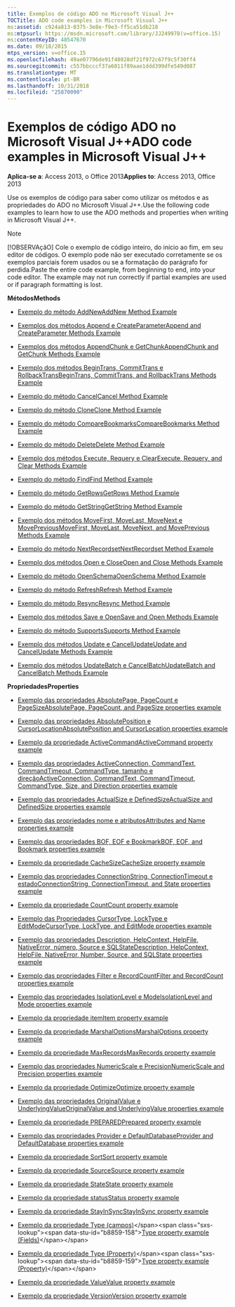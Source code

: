 ```yaml
---
title: Exemplos de código ADO no Microsoft Visual J++
TOCTitle: ADO code examples in Microsoft Visual J++
ms:assetid: c924a813-0375-3e8e-f9e3-ff5ca51db218
ms:mtpsurl: https://msdn.microsoft.com/library/JJ249978(v=office.15)
ms:contentKeyID: 48547670
ms.date: 09/18/2015
mtps_version: v=office.15
ms.openlocfilehash: 49ae07796de91f48028df21f972c67f9c5f30ff4
ms.sourcegitcommit: c557bbcccf37a6011f89aae1ddd399dfe549d087
ms.translationtype: MT
ms.contentlocale: pt-BR
ms.lasthandoff: 10/31/2018
ms.locfileid: "25870090"
---
```

# <a name="ado-code-examples-in-microsoft-visual-j"></a><span data-ttu-id="b8859-102">Exemplos de código ADO no Microsoft Visual J++</span><span class="sxs-lookup"><span data-stu-id="b8859-102">ADO code examples in Microsoft Visual J++</span></span>


<span data-ttu-id="b8859-103">**Aplica-se a**: Access 2013, o Office 2013</span><span class="sxs-lookup"><span data-stu-id="b8859-103">**Applies to**: Access 2013, Office 2013</span></span>

<span data-ttu-id="b8859-104">Use os exemplos de código para saber como utilizar os métodos e as propriedades do ADO no Microsoft Visual J++.</span><span class="sxs-lookup"><span data-stu-id="b8859-104">Use the following code examples to learn how to use the ADO methods and properties when writing in Microsoft Visual J++.</span></span>


> [!NOTE]
> <span data-ttu-id="b8859-p101">[!OBSERVAçãO] Cole o exemplo de código inteiro, do início ao fim, em seu editor de códigos. O exemplo pode não ser executado corretamente se os exemplos parciais forem usados ou se a formatação do parágrafo for perdida.</span><span class="sxs-lookup"><span data-stu-id="b8859-p101">Paste the entire code example, from beginning to end, into your code editor. The example may not run correctly if partial examples are used or if paragraph formatting is lost.</span></span>



<span data-ttu-id="b8859-107">**Métodos**</span><span class="sxs-lookup"><span data-stu-id="b8859-107">**Methods**</span></span>

  - [<span data-ttu-id="b8859-108">Exemplo do método AddNew</span><span class="sxs-lookup"><span data-stu-id="b8859-108">AddNew Method Example</span></span>](addnew-method-example-vj.md)

  - [<span data-ttu-id="b8859-109">Exemplos dos métodos Append e CreateParameter</span><span class="sxs-lookup"><span data-stu-id="b8859-109">Append and CreateParameter Methods Example</span></span>](append-and-createparameter-methods-example-vj.md)

  - [<span data-ttu-id="b8859-110">Exemplos dos métodos AppendChunk e GetChunk</span><span class="sxs-lookup"><span data-stu-id="b8859-110">AppendChunk and GetChunk Methods Example</span></span>](appendchunk-and-getchunk-methods-example-vj.md)

  - [<span data-ttu-id="b8859-111">Exemplo dos métodos BeginTrans, CommitTrans e RollbackTrans</span><span class="sxs-lookup"><span data-stu-id="b8859-111">BeginTrans, CommitTrans, and RollbackTrans Methods Example</span></span>](begintrans-committrans-and-rollbacktrans-methods-example-vj.md)

  - [<span data-ttu-id="b8859-112">Exemplo do método Cancel</span><span class="sxs-lookup"><span data-stu-id="b8859-112">Cancel Method Example</span></span>](cancel-method-example-vj.md)

  - [<span data-ttu-id="b8859-113">Exemplo do método Clone</span><span class="sxs-lookup"><span data-stu-id="b8859-113">Clone Method Example</span></span>](clone-method-example-vj.md)

  - [<span data-ttu-id="b8859-114">Exemplo do método CompareBookmarks</span><span class="sxs-lookup"><span data-stu-id="b8859-114">CompareBookmarks Method Example</span></span>](comparebookmarks-method-example-vj.md)

  - [<span data-ttu-id="b8859-115">Exemplo do método Delete</span><span class="sxs-lookup"><span data-stu-id="b8859-115">Delete Method Example</span></span>](delete-method-example-vj.md)

  - [<span data-ttu-id="b8859-116">Exemplo dos métodos Execute, Requery e Clear</span><span class="sxs-lookup"><span data-stu-id="b8859-116">Execute, Requery, and Clear Methods Example</span></span>](execute-requery-and-clear-methods-example-vj.md)

  - [<span data-ttu-id="b8859-117">Exemplo do método Find</span><span class="sxs-lookup"><span data-stu-id="b8859-117">Find Method Example</span></span>](find-method-example-vj.md)

  - [<span data-ttu-id="b8859-118">Exemplo do método GetRows</span><span class="sxs-lookup"><span data-stu-id="b8859-118">GetRows Method Example</span></span>](getrows-method-example-vj.md)

  - [<span data-ttu-id="b8859-119">Exemplo do método GetString</span><span class="sxs-lookup"><span data-stu-id="b8859-119">GetString Method Example</span></span>](getstring-method-example-vj.md)

  - [<span data-ttu-id="b8859-120">Exemplo dos métodos MoveFirst, MoveLast, MoveNext e MovePrevious</span><span class="sxs-lookup"><span data-stu-id="b8859-120">MoveFirst, MoveLast, MoveNext, and MovePrevious Methods Example</span></span>](movefirst-movelast-movenext-and-moveprevious-methods-example-vj.md)

  - [<span data-ttu-id="b8859-121">Exemplo do método NextRecordset</span><span class="sxs-lookup"><span data-stu-id="b8859-121">NextRecordset Method Example</span></span>](nextrecordset-method-example-vj.md)

  - [<span data-ttu-id="b8859-122">Exemplo dos métodos Open e Close</span><span class="sxs-lookup"><span data-stu-id="b8859-122">Open and Close Methods Example</span></span>](open-and-close-methods-example-vj.md)

  - [<span data-ttu-id="b8859-123">Exemplo do método OpenSchema</span><span class="sxs-lookup"><span data-stu-id="b8859-123">OpenSchema Method Example</span></span>](openschema-method-example-vj.md)

  - [<span data-ttu-id="b8859-124">Exemplo do método Refresh</span><span class="sxs-lookup"><span data-stu-id="b8859-124">Refresh Method Example</span></span>](refresh-method-example-vj.md)

  - [<span data-ttu-id="b8859-125">Exemplo do método Resync</span><span class="sxs-lookup"><span data-stu-id="b8859-125">Resync Method Example</span></span>](resync-method-example-vj.md)

  - [<span data-ttu-id="b8859-126">Exemplo dos métodos Save e Open</span><span class="sxs-lookup"><span data-stu-id="b8859-126">Save and Open Methods Example</span></span>](save-and-open-methods-example-vj.md)

  - [<span data-ttu-id="b8859-127">Exemplo do método Supports</span><span class="sxs-lookup"><span data-stu-id="b8859-127">Supports Method Example</span></span>](supports-method-example-vj.md)

  - [<span data-ttu-id="b8859-128">Exemplo dos métodos Update e CancelUpdate</span><span class="sxs-lookup"><span data-stu-id="b8859-128">Update and CancelUpdate Methods Example</span></span>](update-and-cancelupdate-methods-example-vj.md)

  - [<span data-ttu-id="b8859-129">Exemplo dos métodos UpdateBatch e CancelBatch</span><span class="sxs-lookup"><span data-stu-id="b8859-129">UpdateBatch and CancelBatch Methods Example</span></span>](updatebatch-and-cancelbatch-methods-example-vj.md)

<span data-ttu-id="b8859-130">**Propriedades**</span><span class="sxs-lookup"><span data-stu-id="b8859-130">**Properties**</span></span>

  - [<span data-ttu-id="b8859-131">Exemplo das propriedades AbsolutePage, PageCount e PageSize</span><span class="sxs-lookup"><span data-stu-id="b8859-131">AbsolutePage, PageCount, and PageSize properties example</span></span>](absolutepage-pagecount-and-pagesize-properties-example-vj.md)

  - [<span data-ttu-id="b8859-132">Exemplo das propriedades AbsolutePosition e CursorLocation</span><span class="sxs-lookup"><span data-stu-id="b8859-132">AbsolutePosition and CursorLocation properties example</span></span>](absoluteposition-and-cursorlocation-properties-example-vj.md)

  - [<span data-ttu-id="b8859-133">Exemplo da propriedade ActiveCommand</span><span class="sxs-lookup"><span data-stu-id="b8859-133">ActiveCommand property example</span></span>](activecommand-property-example-vj.md)

  - [<span data-ttu-id="b8859-134">Exemplo das propriedades ActiveConnection, CommandText, CommandTimeout, CommandType, tamanho e direção</span><span class="sxs-lookup"><span data-stu-id="b8859-134">ActiveConnection, CommandText, CommandTimeout, CommandType, Size, and Direction properties example</span></span>](activeconnection-commandtext-commandtimeout-commandtype-size-and-direction-properties-example-vj.md)

  - [<span data-ttu-id="b8859-135">Exemplo das propriedades ActualSize e DefinedSize</span><span class="sxs-lookup"><span data-stu-id="b8859-135">ActualSize and DefinedSize properties example</span></span>](actualsize-and-definedsize-properties-example-vj.md)

  - [<span data-ttu-id="b8859-136">Exemplo das propriedades nome e atributos</span><span class="sxs-lookup"><span data-stu-id="b8859-136">Attributes and Name properties example</span></span>](attributes-and-name-properties-example-vj.md)

  - [<span data-ttu-id="b8859-137">Exemplo das propriedades BOF, EOF e Bookmark</span><span class="sxs-lookup"><span data-stu-id="b8859-137">BOF, EOF, and Bookmark properties example</span></span>](bof-eof-and-bookmark-properties-example-vj.md)

  - [<span data-ttu-id="b8859-138">Exemplo da propriedade CacheSize</span><span class="sxs-lookup"><span data-stu-id="b8859-138">CacheSize property example</span></span>](cachesize-property-example-vj.md)

  - [<span data-ttu-id="b8859-139">Exemplo das propriedades ConnectionString, ConnectionTimeout e estado</span><span class="sxs-lookup"><span data-stu-id="b8859-139">ConnectionString, ConnectionTimeout, and State properties example</span></span>](connectionstring-connectiontimeout-and-state-properties-example-vj.md)

  - [<span data-ttu-id="b8859-140">Exemplo da propriedade Count</span><span class="sxs-lookup"><span data-stu-id="b8859-140">Count property example</span></span>](count-property-example-vj.md)

  - [<span data-ttu-id="b8859-141">Exemplo das Propriedades CursorType, LockType e EditMode</span><span class="sxs-lookup"><span data-stu-id="b8859-141">CursorType, LockType, and EditMode properties example</span></span>](cursortype-locktype-and-editmode-properties-example-vj.md)

  - [<span data-ttu-id="b8859-142">Exemplo das propriedades Description, HelpContext, HelpFile, NativeError, número, Source e SQLState</span><span class="sxs-lookup"><span data-stu-id="b8859-142">Description, HelpContext, HelpFile, NativeError, Number, Source, and SQLState properties example</span></span>](description-helpcontext-helpfile-nativeerror-number-source-and-sqlstate-properties-example-vj.md)

  - [<span data-ttu-id="b8859-143">Exemplo das propriedades Filter e RecordCount</span><span class="sxs-lookup"><span data-stu-id="b8859-143">Filter and RecordCount properties example</span></span>](filter-and-recordcount-properties-example-vj.md)

  - [<span data-ttu-id="b8859-144">Exemplo das propriedades IsolationLevel e Mode</span><span class="sxs-lookup"><span data-stu-id="b8859-144">IsolationLevel and Mode properties example</span></span>](isolationlevel-and-mode-properties-example-vj.md)

  - [<span data-ttu-id="b8859-145">Exemplo da propriedade item</span><span class="sxs-lookup"><span data-stu-id="b8859-145">Item property example</span></span>](item-property-example-vj.md)

  - [<span data-ttu-id="b8859-146">Exemplo da propriedade MarshalOptions</span><span class="sxs-lookup"><span data-stu-id="b8859-146">MarshalOptions property example</span></span>](marshaloptions-property-example-vj.md)

  - [<span data-ttu-id="b8859-147">Exemplo da propriedade MaxRecords</span><span class="sxs-lookup"><span data-stu-id="b8859-147">MaxRecords property example</span></span>](maxrecords-property-example-vj.md)

  - [<span data-ttu-id="b8859-148">Exemplo das propriedades NumericScale e Precision</span><span class="sxs-lookup"><span data-stu-id="b8859-148">NumericScale and Precision properties example</span></span>](numericscale-and-precision-properties-example-vj.md)

  - [<span data-ttu-id="b8859-149">Exemplo da propriedade Optimize</span><span class="sxs-lookup"><span data-stu-id="b8859-149">Optimize property example</span></span>](optimize-property-example-vj.md)

  - [<span data-ttu-id="b8859-150">Exemplo das propriedades OriginalValue e UnderlyingValue</span><span class="sxs-lookup"><span data-stu-id="b8859-150">OriginalValue and UnderlyingValue properties example</span></span>](originalvalue-and-underlyingvalue-properties-example-vj.md)

  - [<span data-ttu-id="b8859-151">Exemplo da propriedade PREPARED</span><span class="sxs-lookup"><span data-stu-id="b8859-151">Prepared property example</span></span>](prepared-property-example-vj.md)

  - [<span data-ttu-id="b8859-152">Exemplo das propriedades Provider e DefaultDatabase</span><span class="sxs-lookup"><span data-stu-id="b8859-152">Provider and DefaultDatabase properties example</span></span>](provider-and-defaultdatabase-properties-example-vj.md)

  - [<span data-ttu-id="b8859-153">Exemplo da propriedade Sort</span><span class="sxs-lookup"><span data-stu-id="b8859-153">Sort property example</span></span>](sort-property-example-vj.md)

  - [<span data-ttu-id="b8859-154">Exemplo da propriedade Source</span><span class="sxs-lookup"><span data-stu-id="b8859-154">Source property example</span></span>](source-property-example-vj.md)

  - [<span data-ttu-id="b8859-155">Exemplo da propriedade State</span><span class="sxs-lookup"><span data-stu-id="b8859-155">State property example</span></span>](state-property-example-vj.md)

  - [<span data-ttu-id="b8859-156">Exemplo da propriedade status</span><span class="sxs-lookup"><span data-stu-id="b8859-156">Status property example</span></span>](status-property-example-vj.md)

  - [<span data-ttu-id="b8859-157">Exemplo da propriedade StayInSync</span><span class="sxs-lookup"><span data-stu-id="b8859-157">StayInSync property example</span></span>](stayinsync-property-example-vj.md)

  - <span data-ttu-id="b8859-158">[Exemplo da propriedade Type (campos)](https://msdn.microsoft.com/library/jj250207\(v=office.15\))</span><span class="sxs-lookup"><span data-stu-id="b8859-158">[Type property example (Fields)](https://msdn.microsoft.com/library/jj250207\(v=office.15\))</span></span>

  - <span data-ttu-id="b8859-159">[Exemplo da propriedade Type (Property)](https://msdn.microsoft.com/library/jj249182\(v=office.15\))</span><span class="sxs-lookup"><span data-stu-id="b8859-159">[Type property example (Property)](https://msdn.microsoft.com/library/jj249182\(v=office.15\))</span></span>

  - [<span data-ttu-id="b8859-160">Exemplo da propriedade Value</span><span class="sxs-lookup"><span data-stu-id="b8859-160">Value property example</span></span>](value-property-example-vj.md)

  - [<span data-ttu-id="b8859-161">Exemplo da propriedade Version</span><span class="sxs-lookup"><span data-stu-id="b8859-161">Version property example</span></span>](version-property-example-vj.md)


